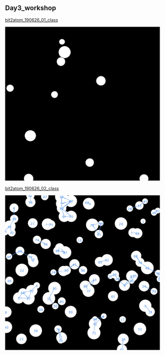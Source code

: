 ## Day3_workshop

[bit2atom_190626_01_class](https://github.com/ddurAdvisor/CreativeCoding_2019Summer/tree/master/ProcessingCourse/Day3_workshop/bit2atom_190626_01_class)

![img](https://github.com/ddurAdvisor/CreativeCoding_2019Summer/blob/master/ProcessingCourse/Day3_workshop/images/class01.png)

[bit2atom_190626_02_class](https://github.com/ddurAdvisor/CreativeCoding_2019Summer/tree/master/ProcessingCourse/Day3_workshop/bit2atom_190626_02_class)

![img](https://github.com/ddurAdvisor/CreativeCoding_2019Summer/blob/master/ProcessingCourse/Day3_workshop/images/class02.png)
